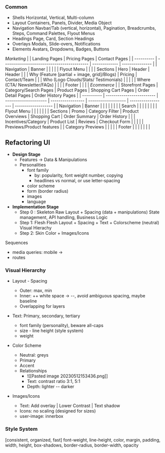 ### Common
- Shells
	Horizontal, Vertical, Multi-column
- Layout
	Containers, Panels, Divider, Media Object
- Navigation
	Navbar/Tab (vertical, horizontal), Pagination, Breadcrumbs, Steps, Command Palettes, Flyout Menus
- Headings
	Page, Card, Section Headings
- Overlays
	Modals, Slide-overs, Notifications
- Elements
	Avatars, Dropdowns, Badges, Buttons
	
*Marketing*
|            | Landing Pages                               | Pricing Pages | Contact Pages |
| ---------- | ------------------------------------------- | ------------- | --------------- |
| Navigation | Banner                                      |               |                 |
|            | Flyout Menu                                 |               |                 |
| Sections   | Hero                                        | Header        | Header          |
|            | Why (Feature [partial + image, grid]/Blogs) | Pricing       | Contact/Team    |
|            | Who (Logo Clouds/Stats/ Testimonials)       |               |                 |
|            | Where (CTA/ Newsletter/FAQs)                |               |                 |
| Footer     |                                             |               |                 |
*Ecommerce*
|            | Storefront Pages          | Category/Search Pages | Product Pages     | Shopping Cart Pages | Order Detail Pages | Order History Pages |
| ---------- | ------------------------- | --------------------- | ----------------- | ------------------- | ------------------ | ------------------- |
| Navigation | Banner                    |                       |                   |                     |                    |                     |
|            | Search                    |                       |                   |                     |                    |                     |
|            | Flyout Menu               |                       |                   |                     |                    |                     |
| Sections   | Promo                     | Category Filter       | Product Overviews | Shopping Cart       | Order Summary      | Order History       |
|            | Incentives/Category       | Product List          | Reviews           | Checkout Form       |                    |                     |
|            | Previews/Product features |                       | Category Previews |                     |                    |                     |
| Footer     |                           |                       |                   |                     |                    |                     |

## **Refactoring UI**

- **Design Stage**
	- Features -> Data & Manipulations
	- Personalities
		- font family
			- by: popularity, font weight number, copying
			- headlines vs normal, or use letter-spacing
		- color scheme
		- form (border radius)
		- images
		- language
- **Implementation Stage**
	- Step 0 : Skeleton
		Raw Layout + Spacing  (data + manipulations)
		State management, API handling, Business Logic
	- Step 1: Flesh
		Flesh Layout + Spacing + Text + Colorscheme (neutral)
		Visual Hierachy
	- Step 2:  Skin
		Color + Images/Icons	

Sequences 
- media queries: mobile -> 
- routes 

### Visual Hierarchy
- Layout - Spacing 
	- Outer: max, min
	- Inner: ++ white space -> --, avoid ambiguous spacing, maybe baseline
	- Overlapping for layers

- Text: Primary, secondary, tertiary
	- font family (personality), beware all-caps
	- size - line height (style system)
	- weight

- Color Scheme 
	- Neutral: greys
	- Primary
	- Accent
	- Relationships
		- ![[Pasted image 20230512153436.png]]
		- Text: contrast ratio 3:1, 5:1
		- Depth: lighter -- darker

- Images/Icons
	- Text: Add overlay | Lower Contrast | Text shadow
	- Icons: no scaling (designed for sizes)
	- user-image: innerbox

### Style System
[consistent, organized, fast]
font-weight, line-height, color, margin, padding, width, height, box-shadows, border-radius, border-width, opacity

